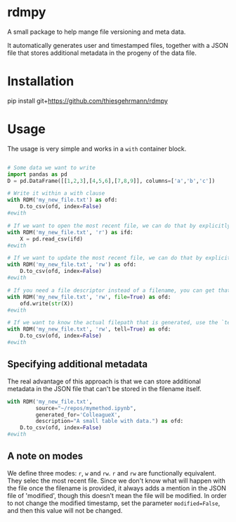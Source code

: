 # rdmpy
A small package to help mange file versioning and meta data.

It automatically generates user and timestamped files, together with a JSON file that stores additional metadata in the progeny of the data file.


# Installation
pip install git+https://github.com/thiesgehrmann/rdmpy


# Usage

The usage is very simple and works in a `with` container block.

```python

# Some data we want to write
import pandas as pd
D = pd.DataFrame([[1,2,3],[4,5,6],[7,8,9]], columns=['a','b','c'])

# Write it within a with clause
with RDM('my_new_file.txt') as ofd:
    D.to_csv(ofd, index=False)
#ewith

# If we want to open the most recent file, we can do that by explicitly setting the read mode `mode='r'.
with RDM('my_new_file.txt', 'r') as ifd:
    X = pd.read_csv(ifd)
#ewith

# If we want to update the most recent file, we can do that by explicitly setting the read-write mode `mode=rw`.
with RDM('my_new_file.txt', 'rw') as ofd:
    D.to_csv(ofd, index=False)
#ewith

# If you need a file descriptor instead of a filename, you can get that with the `file=True` parameter:
with RDM('my_new_file.txt', 'rw', file=True) as ofd:
    ofd.write(str(X))
#ewith

# If we want to know the actual filepath that is generated, use the `tell=True` parameter:
with RDM('my_new_file.txt', 'rw', tell=True) as ofd:
    D.to_csv(ofd, index=False)
#ewith

```


## Specifying additional metadata

The real advantage of this approach is that we can store additional metadata in the JSON file that can't be stored in the filename itself.

```python
with RDM('my_new_file.txt',
         source="~/repos/mymethod.ipynb",
         generated_for='ColleagueX',
         description="A small table with data.") as ofd:
    D.to_csv(ofd, index=False)
#ewith
```

## A note on modes

We define three modes: `r`, `w` and `rw`. `r` and `rw` are functionally equivalent. They selec the most recent file. Since we don't know what will happen with the file once the filename is provided, it always adds a mention in the JSON file of 'modified', though this doesn't mean the file will be modified. In order to not change the modified timestamp, set the parameter `modified=False`, and then this value will not be changed.

